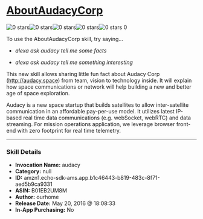 # [AboutAudacyCorp](http://alexa.amazon.com/#skills/amzn1.echo-sdk-ams.app.b1c46443-b819-483c-8f71-aed5b9ca9331)
![0 stars](../../images/ic_star_border_black_18dp_1x.png)![0 stars](../../images/ic_star_border_black_18dp_1x.png)![0 stars](../../images/ic_star_border_black_18dp_1x.png)![0 stars](../../images/ic_star_border_black_18dp_1x.png)![0 stars](../../images/ic_star_border_black_18dp_1x.png) 0

To use the AboutAudacyCorp skill, try saying...

* *alexa ask audacy tell me some facts*

* *alexa ask audacy tell me something interesting*

This new skill allows sharing little fun fact about Audacy Corp (http://audacy.space) from team, vision to technology inside. It will explain how space communications or network will help building a new and better age of space exploration.

Audacy is a new space startup that builds satellites to allow inter-satellite communication in an affordable pay-per-use model. It utilizes latest IP-based real time data communications (e.g. webSocket, webRTC) and data streaming. For mission operations application, we leverage browser front-end with zero footprint for real time telemetry.

***

### Skill Details

* **Invocation Name:** audacy
* **Category:** null
* **ID:** amzn1.echo-sdk-ams.app.b1c46443-b819-483c-8f71-aed5b9ca9331
* **ASIN:** B01EB2UM8M
* **Author:** ourhome
* **Release Date:** May 20, 2016 @ 18:08:33
* **In-App Purchasing:** No
